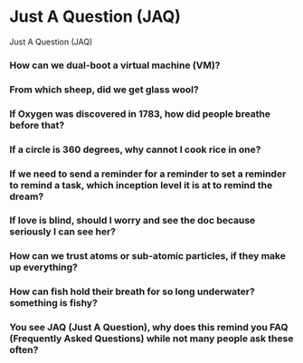 # Just A Question (JAQ) 
Just A Question (JAQ)

### How can we dual-boot a virtual machine (VM)?  

### From which sheep, did we get glass wool?  

### If Oxygen was discovered in 1783, how did people breathe before that?  

### If a circle is 360 degrees, why cannot I cook rice in one?  

### If we need to send a reminder for a reminder to set a reminder to remind a task, which inception level it is at to remind the dream?    

### If love is blind, should I worry and see the doc because seriously I can see her?  

### How can we trust atoms or sub-atomic particles, if they make up everything?  

### How can fish hold their breath for so long underwater? something is fishy?  

### You see JAQ (Just A Question), why does this remind you FAQ (Frequently Asked Questions) while not many people ask these often?  
